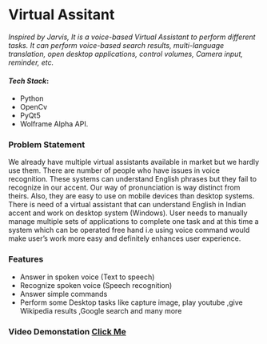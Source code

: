 # Virtual Assitant
*Inspired by Jarvis, It is a voice-based Virtual Assistant  to perform different tasks. It can perform voice-based search results, multi-language translation, open desktop applications, control  volumes, Camera input, reminder, etc.*

#### *Tech Stack*: 
- Python
- OpenCv
- PyQt5
- Wolframe Alpha API.

### Problem Statement 
We already have multiple virtual assistants available in market but we hardly use 
them. There are number of people who have issues in voice recognition. These 
systems can understand English phrases but they fail to recognize in our accent. Our 
way of pronunciation is way distinct from theirs. Also, they are easy to use on mobile 
devices than desktop systems. There is need of a virtual assistant that can understand 
English in Indian accent and work on desktop system (Windows). User needs to 
manually manage multiple sets of applications to complete one task and at this time 
a system which can be operated free hand i.e using voice command would make 
user’s work more easy and definitely enhances user experience.

### Features
- Answer in spoken voice (Text to speech)
- Recognize spoken voice (Speech recognition)
- Answer simple commands
- Perform some Desktop tasks like capture image, play youtube ,give Wikipedia results ,Google search and many more 

### Video Demonstation [Click Me](https://bit.ly/341KUBu)


